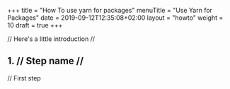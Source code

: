 +++
title = "How To use yarn for packages"
menuTitle = "Use Yarn for Packages"
date = 2019-09-12T12:35:08+02:00
layout = "howto"
weight = 10
draft = true
+++

// Here's a little introduction //

## 1. // Step name //

// First step
